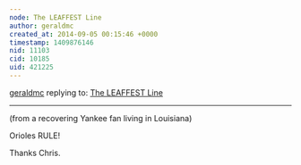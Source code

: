 ```yaml
---
node: The LEAFFEST Line
author: geraldmc
created_at: 2014-09-05 00:15:46 +0000
timestamp: 1409876146
nid: 11103
cid: 10185
uid: 421225
---
```




[geraldmc](../profile/geraldmc) replying to: [The LEAFFEST Line](../notes/cfastie/09-04-2014/the-leaffest-line)

----
(from a recovering Yankee fan living in Louisiana)

Orioles RULE!

Thanks Chris.